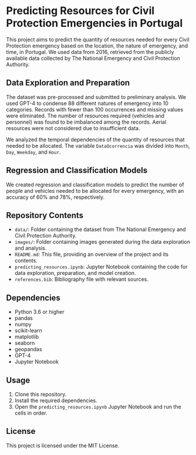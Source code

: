 # Predicting Resources for Civil Protection Emergencies in Portugal

This project aims to predict the quantity of resources needed for every Civil Protection emergency based on the location, the nature of emergency, and time, in Portugal. We used data from 2016, retrieved from the publicly available data collected by The National Emergency and Civil Protection Authority.

## Data Exploration and Preparation

The dataset was pre-processed and submitted to preliminary analysis. We used GPT-4 to condense 88 different natures of emergency into 10 categories. Records with fewer than 100 occurrences and missing values were eliminated. The number of resources required (vehicles and personnel) was found to be imbalanced among the records. Aerial resources were not considered due to insufficient data.

We analyzed the temporal dependencies of the quantity of resources that needed to be allocated. The variable `DataOcorrencia` was divided into `Month`, `Day`, `Weekday`, and `Hour`.

## Regression and Classification Models

We created regression and classification models to predict the number of people and vehicles needed to be allocated for every emergency, with an accuracy of 60% and 78%, respectively.

## Repository Contents

- `data/`: Folder containing the dataset from The National Emergency and Civil Protection Authority.
- `images/`: Folder containing images generated during the data exploration and analysis.
- `README.md`: This file, providing an overview of the project and its contents.
- `predicting_resources.ipynb`: Jupyter Notebook containing the code for data exploration, preparation, and model creation.
- `references.bib`: Bibliography file with relevant sources.

## Dependencies

- Python 3.6 or higher
- pandas
- numpy
- scikit-learn
- matplotlib
- seaborn
- geopandas
- GPT-4
- Jupyter Notebook

## Usage

1. Clone this repository.
2. Install the required dependencies.
3. Open the `predicting_resources.ipynb` Jupyter Notebook and run the cells in order.

## License

This project is licensed under the MIT License.
